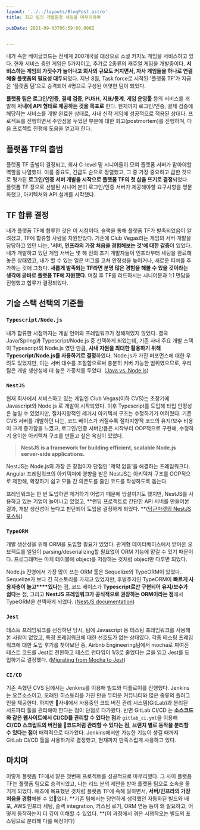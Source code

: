 ```yaml
---
layout: '../../layouts/BlogPost.astro'
title: 회고 팀의 개발환경 세팅을 마무리하며

pubDate: 2021-09-03T06:59:00.000Z


---
```


내가 속한 베이글코드는 전세계 200개국을 대상으로 소셜 카지노 게임을 서비스하고 있다. 현재 서비스 중인 게임은 5가지이고, 추가로 2종류의 캐쥬얼 게임을 개발중이다. **서비스하는 게임의 가짓수가 늘어나고 회사의 규모도 커지면서, 자사 게임들을 하나로 연결해줄 플랫폼의 필요성 대두**되었다. 지난 8월, Task force로 시작된 '플랫폼 TF'가 지금은 '플랫폼 팀'으로 승격되어 4명으로 구성된 어엿한 팀이 되었다.

**플랫폼 팀은 로그인/인증**, **결제 검증**, **PUSH**, **지표/통계**, **게임 운영툴** 등의 서비스를 개발해 **사내에 API 형태로 제공하는 것을 목표로** 한다. 현재까지 로그인/인증, 결제 검증에 해당하는 서비스를 개발 완료한 상태로, 사내 신작 게임에 성공적으로 적용된 상태다. 프로젝트를 진행하면서 주안점을 두었던 부분에 대한 회고(postmortem)를 진행하며, 다음 프로젝트 진행에 도움을 얻고자 한다.

## 플랫폼 TF의 출범

플랫폼 TF 출범이 결정되고, 회사 C-level 밑 시니어들이 모여 플랫폼 서버가 맡아야할 역할을 나열했다. 이를 중요도, 긴급도 순으로 정렬했고, 그 중 가장 중요하고 급한 것으로 평가된 **로그인/인증 서버 개발을 시작으로 플랫폼 TF의 첫 삽을 뜨기로 결정**되었다. 플랫폼 TF 장으로 선발된 시니어 분이 로그인/인증 서버가 제공해야할 요구사항을 명문화했고, 아키텍쳐와 API 설계를 시작했다.

## TF 합류 결정

내가 플랫폼 TF에 합류한 것은 이 시점이다. 슬랙을 통해 플랫폼 TF가 발족되었음이 알려졌고, TF에 합류할 사람을 자원받았다. 기존에 Club Vegas라는 게임의 서버 개발을 담당하고 있던 나는, **'서버, 인프라의 가장 처음을 경험해보는 것'에 대한 갈증**이 있었다. 내가 개발하고 있던 게임 서버는 몇 해 전의 초기 개발자들이 인프라부터 세팅을 완료해놓은 상태였고, 내가 할 수 있는 일은 버그를 고쳐 안정성을 높이거나, 새로운 피쳐를 추가하는 것에 그쳤다. **새롭게 발족되는 TF라면 분명 많은 경험을 해볼 수 있을 것이라는 생각에 곧바로 플랫폼 TF에 자원했다**. 며칠 후 TF를 리드하시는 시니어분과 1:1 면담을 진행했고 합류가 결정되었다.

## 기술 스택 선택의 기준들

### `Typescript/Node.js`

내가 합류한 시점까지는 개발 언어와 프레임워크가 정해져있지 않았다. 결국 Java/Spring과 Typescript/Node.js 중 선택하게 되었는데, 기존 사내 주요 개발 스택이 Typescript와 Node.js 였던 만큼, **사내 자원을 최대한 활용하기 위해 Typescript/Node.js를 사용하기로 결정**하였다. Node.js가 가진 퍼포먼스에 대한 우려도 있었지만, 이는 서버 대수를 조절함으로써 충분히 커버 가능한 범위였으므로, 우리팀은 개발 생산성에 더 높은 가중치를 두었다. ([Java vs. Node.js](https://rclayton.silvrback.com/speaking-intelligently-about-java-vs-node-performance))

### `NestJS`

현재 회사에서 서비스하고 있는 게임인 Club Vegas(이하 CVS)는 초창기에 Javascript와 Node.js 로 개발이 시작되었다. 이후 Typescript를 도입해 타입 안정성은 높일 수 있었지만, 절차지향적인 레거시 아키텍쳐 구조는 수정하기가 어려웠다. 기존 CVS 서버를 개발하던 나는, 코드 베이스가 커질수록 절차지향적 코드의 유지/보수 비용이 크게 증가함을 느꼈고, 로그인/인증 서버만큼은 시작부터 OOP적으로 구현해, 수정하기 용이한 아키텍쳐 구조를 만들고 싶은 욕심이 있었다.

> **NestJS is a framework for building efficient, scalable Node.js server-side applications.**

NestJS는 Node.js의 가장 큰 장점이자 단점인 '제약 없음'을 해결하는 프레임워크다. Angular 프레임워크의 아키텍쳐에 영향을 받은 NestJS는 아키텍쳐 구조를 OOP적으로 제한해, 확장하기 쉽고 모듈 간 의존도를 줄인 코드를 작성하도록 돕는다.

프레임워크는 한 번 도입하면 제거하기 어렵기 때문에 망설이기도 했지만, NestJS를 사용하고 있는 기업이 늘어나고 있었고, **랜딩 프로젝트로 간단한 API 서버를 만들어본 결과, 개발 생산성이 높다고 판단되어 도입을 결정하게 되었다. **([당근마켓의 NestJS 포스팅](https://medium.com/daangn/typescript%EB%A5%BC-%ED%99%9C%EC%9A%A9%ED%95%9C-%EC%84%9C%EB%B9%84%EC%8A%A4%EA%B0%9C%EB%B0%9C-73877a741dbc))

### `TypeORM`

개발 생산성을 위해 ORM을 도입할 필요가 있었다. 관계형 데이터베이스에서 받아온 오브젝트를 일일이 parsing/deserializing할 필요없이 ORM 기능에 맡길 수 있기 때문이다. 프로그래머는 마치 테이블에 object를 저장하는 것처럼 object만 다루면 되었다.

Node.js 진영에서 가장 많이 쓰는 ORM 툴은 Sequelize와 TypeORM이 있었다. Sequelize가 보다 긴 히스토리를 가지고 있었지만, 후발주자인 TypeORM이 **빠르게 사용자층이 늘고****있다**는 점, 코드 베이스가 **Typescript로만 구현되어 유지/보수가 쉽다**는 점, 그리고 **NestJS 프레임워크가 공식적으로 권장하는 ORM이라는 점**에서 TypeORM을 선택하게 되었다. ([NestJS documentation](https://docs.nestjs.com/techniques/database))

### `Jest`

테스트 프레임워크를 선정하던 당시, 팀에 Javascript 용 테스팅 프레임워크를 사용해본 사람이 없었고, 특정 프레임워크에 대한 선호도가 없는 상태였다. 각종 테스팅 프레임워크에 대한 도입 후기를 찾아보던 중, Airbnb Engineering팀에서 mocha로 짜여진 테스트 코드를 Jest로 전환하고 테스트 런타임이 1/3로 줄었다는 글을 읽고 Jest를 도입하기로 결정했다. ([Migrating from Mocha to Jest](https://medium.com/airbnb-engineering/unlocking-test-performance-migrating-from-mocha-to-jest-2796c508ec50))

### `CI/CD`

기존 속했던 CVS 팀에서는 Jenkins를 이용해 빌드와 디플로이를 진행했다. Jenkins는 오픈소스이고, 오래된 히스토리를 가진 만큼 두터운 커뮤니티와 많은 종류의 플러그인을 제공한다. 하지만 사내에서 사용중인 코드 버전 관리 시스템(GitLab)과 분리된 서드파티 툴을 관리해야 한다는 점이 단점로 다가왔다. 반면 GitLab CI/CD 는 **소스코드와 같은 웹사이트에서 CI/CD를 관리할 수 있다는 점**과 `gitlab_ci.yml`을 이용해 **CI/CD 스크립트의 버전을 코드처럼 관리할 수 있다는 점**, **브랜치 별로 동작을 분리할 수 있다는 점**이 매력적으로 다가왔다. Jenkins에서만 가능한 기능이 생길 때까지 GitLab CI/CD 툴을 사용하기로 결정했고, 현재까지 만족스럽게 사용하고 있다.

## 마치며

이렇게 플랫폼 TF에서 맡은 첫번째 프로젝트를 성공적으로 마무리했다. 그 사이 플랫폼 TF는 플랫폼 팀으로 승격되었고, 나는 리드 분의 제안을 받아 플랫폼 팀으로 소속을 옮기게 되었다. 애초에 목표했던 것처럼 플랫폼 TF에 속해 일하면서, **서버/인프라의 가장 처음을 경험**해볼 수 있었다. **기존 팀에서는 당연하게 생각했던 자동화된 빌드와 배포, AWS 인프라 세팅, 슬랙 integration, 커스텀 로거, ORM 연동 등이 왜 필요하고, 어떻게 동작하는지 더 깊이 이해할 수 있었다. **(이 과정에서 겪은 시행착오는 별도의 포스팅으로 분리해 다룰 예정이다)

